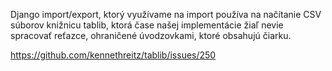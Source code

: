 Django import/export, ktorý využívame na import používa na načítanie CSV súborov
knižnicu tablib, ktorá čase našej implementácie žiaľ nevie spracovať reťazce,
ohraničené úvodzovkami, ktoré obsahujú čiarku.

https://github.com/kennethreitz/tablib/issues/250
